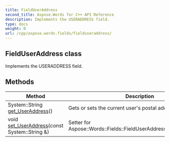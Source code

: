 ```yaml
---
title: FieldUserAddress
second_title: Aspose.Words for C++ API Reference
description: Implements the USERADDRESS field. 
type: docs
weight: 0
url: /cpp/aspose.words.fields/fielduseraddress/
---
```

## FieldUserAddress class


Implements the USERADDRESS field. 

## Methods

| Method | Description |
| --- | --- |
| System::String [get_UserAddress](./get_useraddress/)() | Gets or sets the current user's postal address.  |
| void [set_UserAddress](./set_useraddress/)(const System::String &) | Setter for Aspose::Words::Fields::FieldUserAddress::get_UserAddress.  |
